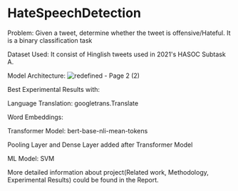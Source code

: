 # HateSpeechDetection

Problem: Given a tweet, determine whether the tweet is offensive/Hateful. It is a binary classification task

Dataset Used: It consist of Hinglish tweets used in 2021's HASOC Subtask A.

Model Architecture:
![redefined - Page 2 (2)](https://user-images.githubusercontent.com/88608893/208653975-193542c8-1a80-4c9b-b019-fd0acce146ed.png)


Best Experimental Results with:

Language Translation: googletrans.Translate

Word Embeddings:

Transformer Model: bert-base-nli-mean-tokens

Pooling Layer and Dense Layer added after Transformer Model

ML Model: SVM

More detailed information about project(Related work, Methodology, Experimental Results) could be found in the Report.
